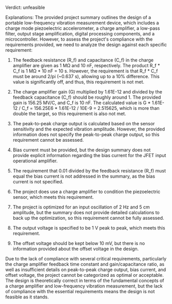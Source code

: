 Verdict: unfeasible

Explanations: 
The provided project summary outlines the design of a portable low-frequency vibration measurement device, which includes a charge mode piezoelectric accelerometer, a charge amplifier, a low-pass filter, output stage amplification, digital processing components, and a microcontroller. However, to assess the project's compliance with the requirements provided, we need to analyze the design against each specific requirement:

1. The feedback resistance (R_f) and capacitance (C_f) in the charge amplifier are given as 1 MΩ and 10 nF, respectively. The product R_f * C_f is 1 MΩ * 10 nF = 10 s. However, the requirement is that R_f * C_f must be around 2/pi (~0.637 s), allowing up to a 10% difference. This value is significantly off, and thus, this requirement is not met.

2. The charge amplifier gain (G) multiplied by 1.61E-12 and divided by the feedback capacitance (C_f) should be roughly around 1. The provided gain is 156.25 MV/C, and C_f is 10 nF. The calculated value is G * 1.61E-12 / C_f = 156.25E6 * 1.61E-12 / 10E-9 = 2.515625, which is more than double the target, so this requirement is also not met.

3. The peak-to-peak charge output is calculated based on the sensor sensitivity and the expected vibration amplitude. However, the provided information does not specify the peak-to-peak charge output, so this requirement cannot be assessed.

4. Bias current must be provided, but the design summary does not provide explicit information regarding the bias current for the JFET input operational amplifier.

5. The requirement that 0.01 divided by the feedback resistance (R_f) must equal the bias current is not addressed in the summary, as the bias current is not specified.

6. The project does use a charge amplifier to condition the piezoelectric sensor, which meets this requirement.

7. The project is optimized for an input oscillation of 2 Hz and 5 cm amplitude, but the summary does not provide detailed calculations to back up the optimization, so this requirement cannot be fully assessed.

8. The output voltage is specified to be 1 V peak to peak, which meets this requirement.

9. The offset voltage should be kept below 10 mV, but there is no information provided about the offset voltage in the design.

Due to the lack of compliance with several critical requirements, particularly the charge amplifier feedback time constant and gain/capacitance ratio, as well as insufficient details on peak-to-peak charge output, bias current, and offset voltage, the project cannot be categorized as optimal or acceptable. The design is theoretically correct in terms of the fundamental concepts of a charge amplifier and low-frequency vibration measurement, but the lack of compliance with the essential requirements means the design is not feasible as it stands.